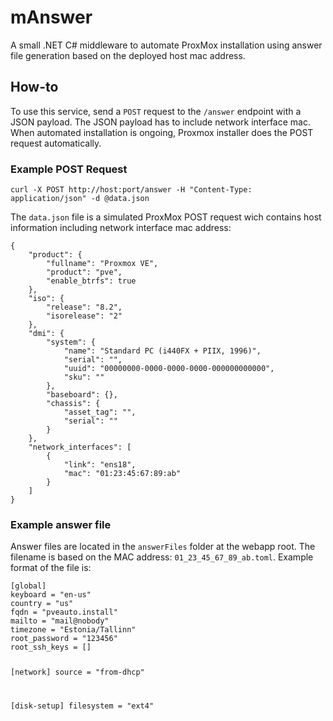 # mAnswer
A small .NET C# middleware to automate ProxMox installation using answer file generation based on the deployed host mac address.

## How-to
<p>To use this service, send a <code>POST</code> request to the <code>/answer</code> endpoint with a JSON payload. The JSON payload has to include network interface mac. When automated installation is ongoing, Proxmox installer does the POST request automatically.</p>
        <h3>Example POST Request</h3>
        <pre><code>curl -X POST http://host:port/answer -H "Content-Type: application/json" -d @data.json</code></pre>
        <p>The <code>data.json</code> file is a simulated ProxMox POST request wich contains host information including network interface mac address:</p>
        <pre><code>{
    "product": {
        "fullname": "Proxmox VE",
        "product": "pve",
        "enable_btrfs": true
    },
    "iso": {
        "release": "8.2",
        "isorelease": "2"
    },
    "dmi": {
        "system": {
            "name": "Standard PC (i440FX + PIIX, 1996)",
            "serial": "",
            "uuid": "00000000-0000-0000-0000-000000000000",
            "sku": ""
        },
        "baseboard": {},
        "chassis": {
            "asset_tag": "",
            "serial": ""
        }
    },
    "network_interfaces": [
        {
            "link": "ens18",
            "mac": "01:23:45:67:89:ab"
        }
    ]
}</code></pre>
        <h3>Example answer file</h3>
        <p>Answer files are located in the <code>answerFiles</code> folder at the webapp root. The filename is based on the MAC address: <code>01_23_45_67_89_ab.toml</code>. Example format of the file is:</p>
        <pre><code>[global]
keyboard = "en-us"
country = "us"
fqdn = "pveauto.install"
mailto = "mail@nobody"
timezone = "Estonia/Tallinn"
root_password = "123456"
root_ssh_keys = []

[network]
source = "from-dhcp"

[disk-setup]
filesystem = "ext4"</code></pre>
